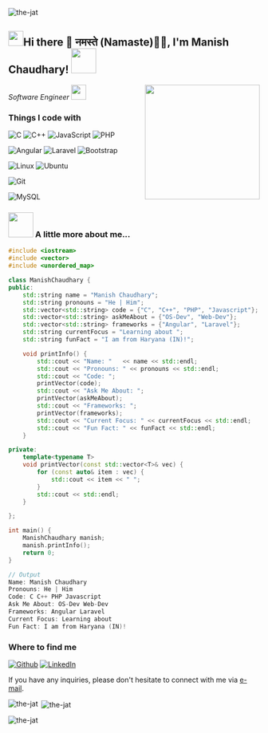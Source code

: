 <p align="left"> <img src="https://komarev.com/ghpvc/?username=the-jat&label=Profile%20views&color=0e75b6&style=flat" alt="the-jat" /> </p>
<h2><img src="https://emojis.slackmojis.com/emojis/images/1531849430/4246/blob-sunglasses.gif?1531849430" width="30"/>Hi there 👋 नमस्ते (Namaste)🙏🏻, I'm Manish Chaudhary! <img src="https://media.giphy.com/media/12oufCB0MyZ1Go/giphy.gif" width="50"></h2>
<img align='right' src="https://media.giphy.com/media/v1.Y2lkPTc5MGI3NjExZWJ2Z3NoeHluNGxmZnk2dzRqeGVhYTJpczhiOHAwcGFsaTM2aDFvOCZlcD12MV9pbnRlcm5hbF9naWZfYnlfaWQmY3Q9dHM/ksE9feSa2b4V2GYwY4/giphy.gif" width="230">
<p><em>Software Engineer <img src="https://media.giphy.com/media/WUlplcMpOCEmTGBtBW/giphy.gif" width="30"> 
</em></p>

<!--
**The-Jat/The-Jat** is a ✨ _special_ ✨ repository because its `README.md` (this file) appears on your GitHub profile.

Here are some ideas to get you started:

- 🔭 I’m currently working on ...
- 🌱 I’m currently learning ...
- 👯 I’m looking to collaborate on ...
- 🤔 I’m looking for help with ...
- 💬 Ask me about ...
- 📫 How to reach me: ...
- 😄 Pronouns: ...
- ⚡ Fun fact: ...
-->

<h3>Things I code with</h3>

![C](https://img.shields.io/badge/c-%2300599C.svg?style=for-the-badge&logo=c&logoColor=white)
![C++](https://img.shields.io/badge/c++-%2300599C.svg?style=for-the-badge&logo=c%2B%2B&logoColor=white)
![JavaScript](https://img.shields.io/badge/javascript-%23323330.svg?style=for-the-badge&logo=javascript&logoColor=%23F7DF1E)
![PHP](https://img.shields.io/badge/php-%23777BB4.svg?style=for-the-badge&logo=php&logoColor=white)

![Angular](https://img.shields.io/badge/angular-%23DD0031.svg?style=for-the-badge&logo=angular&logoColor=white)
![Laravel](https://img.shields.io/badge/laravel-%23FF2D20.svg?style=for-the-badge&logo=laravel&logoColor=white)
![Bootstrap](https://img.shields.io/badge/bootstrap-%238511FA.svg?style=for-the-badge&logo=bootstrap&logoColor=white)

![Linux](https://img.shields.io/badge/Linux-FCC624?style=for-the-badge&logo=linux&logoColor=black)
![Ubuntu](https://img.shields.io/badge/Ubuntu-E95420?style=for-the-badge&logo=ubuntu&logoColor=white)

![Git](https://img.shields.io/badge/git-%23F05033.svg?style=for-the-badge&logo=git&logoColor=white)

![MySQL](https://img.shields.io/badge/mysql-%2300f.svg?style=for-the-badge&logo=mysql&logoColor=white)


### <img src="https://media.giphy.com/media/VgCDAzcKvsR6OM0uWg/giphy.gif" width="50"> A little more about me...  

```c++
#include <iostream>
#include <vector>
#include <unordered_map>

class ManishChaudhary {
public:
    std::string name = "Manish Chaudhary";
    std::string pronouns = "He | Him";
    std::vector<std::string> code = {"C", "C++", "PHP", "Javascript"};
    std::vector<std::string> askMeAbout = {"OS-Dev", "Web-Dev"};
    std::vector<std::string> frameworks = {"Angular", "Laravel"};
    std::string currentFocus = "Learning about ";
    std::string funFact = "I am from Haryana (IN)!";

    void printInfo() {
        std::cout << "Name: "   << name << std::endl; 
        std::cout << "Pronouns: " << pronouns << std::endl;
        std::cout << "Code: ";
        printVector(code);
        std::cout << "Ask Me About: ";
        printVector(askMeAbout);
        std::cout << "Frameworks: ";
        printVector(frameworks);
        std::cout << "Current Focus: " << currentFocus << std::endl;
        std::cout << "Fun Fact: " << funFact << std::endl;
    }

private:
    template<typename T>
    void printVector(const std::vector<T>& vec) {
        for (const auto& item : vec) {
            std::cout << item << " ";
        }
        std::cout << std::endl;
    }

};

int main() {
    ManishChaudhary manish;
    manish.printInfo();
    return 0;
}

// Output
Name: Manish Chaudhary
Pronouns: He | Him
Code: C C++ PHP Javascript 
Ask Me About: OS-Dev Web-Dev 
Frameworks: Angular Laravel 
Current Focus: Learning about 
Fun Fact: I am from Haryana (IN)!
```


<h3>Where to find me</h3>
<p><a href="https://github.com/The-Jat" target="_blank"><img alt="Github" src="https://img.shields.io/badge/GitHub-%2312100E.svg?&style=for-the-badge&logo=Github&logoColor=white" /></a> <a href="https://www.linkedin.com/in/manish-kala-46a845139" target="_blank"><img alt="LinkedIn" src="https://img.shields.io/badge/linkedin-%230077B5.svg?&style=for-the-badge&logo=linkedin&logoColor=white" /></a>
</p>

If you have any inquiries, please don't hesitate to connect with me via [e-mail](mailto:manishkl543@gmail.com).

<p><img align="left" src="https://github-readme-stats.vercel.app/api/top-langs?username=the-jat&show_icons=true&locale=en&layout=compact" alt="the-jat" /></p>

<p>&nbsp;<img align="center" src="https://github-readme-stats.vercel.app/api?username=the-jat&show_icons=true&locale=en" alt="the-jat" /></p>

<p><img align="center" src="https://github-readme-streak-stats.herokuapp.com/?user=the-jat&" alt="the-jat" /></p>
